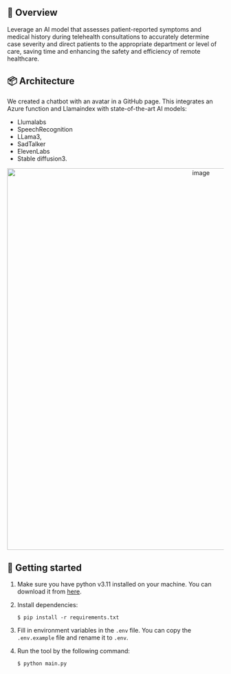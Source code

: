 ## 💫 Overview

Leverage an AI model that assesses patient-reported symptoms and medical history during telehealth consultations to accurately determine case severity and direct patients to the appropriate department or level of care, saving time and enhancing the safety and efficiency of remote healthcare.

## 📦️ Architecture

We created a chatbot with an avatar in a GitHub page. This integrates an Azure function and Llamaindex with state-of-the-art AI models: 
* Llumalabs
* SpeechRecognition
* LLama3,
* SadTalker
* ElevenLabs
* Stable diffusion3​.

<p align="center">
   <img width="886" alt="image" src="https://github.com/geovalexis/laia/assets/56429448/5fab0649-a6eb-460f-a342-aed3f80f2c16">
</p>

## 🎯️ Getting started

1. Make sure you have python v3.11 installed on your machine. You can download it from [here](https://www.python.org/downloads/).

2. Install dependencies:
   ```
   $ pip install -r requirements.txt
   ```

3. Fill in environment variables in the `.env` file. You can copy the `.env.example` file and rename it to `.env`.

4. Run the tool by the following command:
   ```
   $ python main.py
   ```
